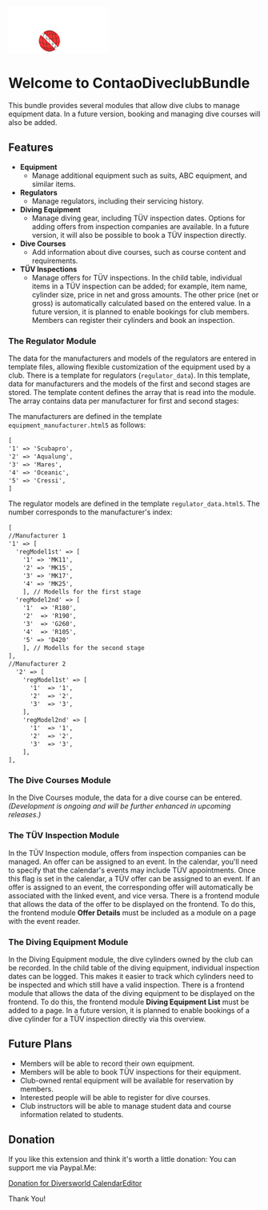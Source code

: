 ![Diversworld](docs/dw-logo-kws.png "Diversworld Logo")


# Welcome to ContaoDiveclubBundle

This bundle provides several modules that allow dive clubs to manage equipment data. In a future version, booking and managing dive courses will also be added.

## Features
- **Equipment**
  - Manage additional equipment such as suits, ABC equipment, and similar items.
- **Regulators**
  - Manage regulators, including their servicing history.
- **Diving Equipment**
  - Manage diving gear, including TÜV inspection dates. Options for adding offers from inspection companies are available. In a future version, it will also be possible to book a TÜV inspection directly.
- **Dive Courses**
  - Add information about dive courses, such as course content and requirements.
- **TÜV Inspections**
  - Manage offers for TÜV inspections. In the child table, individual items in a TÜV inspection can be added; for example, item name, cylinder size, price in net and gross amounts. The other price (net or gross) is automatically calculated based on the entered value. In a future version, it is planned to enable bookings for club members. Members can register their cylinders and book an inspection.

### The Regulator Module
The data for the manufacturers and models of the regulators are entered in template files, allowing flexible customization of the equipment used by a club.
There is a template for regulators (`regulator_data`). In this template, data for manufacturers and the models of the first and second stages are stored.
The template content defines the array that is read into the module. The array contains data per manufacturer for first and second stages:

The manufacturers are defined in the template `equipment_manufacturer.html5` as follows:

```
[
'1' => 'Scubapro',
'2' => 'Aqualung',
'3' => 'Mares',
'4' => 'Oceanic',
'5' => 'Cressi',
]
```
The regulator models are defined in the template `regulator_data.html5`. The number corresponds to the manufacturer's index:
```
[
//Manufacturer 1
'1' => [
  'regModel1st' => [
    '1' => 'MK11',
    '2' => 'MK15',
    '3' => 'MK17',
    '4' => 'MK25',
    ], // Modells for the first stage
  'regModel2nd' => [
    '1'  => 'R180',
    '2'  => 'R190',
    '3'  => 'G260',
    '4'  => 'R105',
    '5' => 'D420'
    ], // Modells for the second stage
],
//Manufacturer 2
  '2' => [
    'regModel1st' => [
      '1'  => '1',
      '2'  => '2',
      '3'  => '3',
    ],
    'regModel2nd' => [
      '1'  => '1',
      '2'  => '2',
      '3'  => '3',
    ],
],
```

### The Dive Courses Module
In the Dive Courses module, the data for a dive course can be entered. _(Development is ongoing and will be further enhanced in upcoming releases.)_

### The TÜV Inspection Module
In the TÜV Inspection module, offers from inspection companies can be managed. An offer can be assigned to an event. In the calendar, you'll need to specify that the calendar's events may include TÜV appointments. Once this flag is set in the calendar, a TÜV offer can be assigned to an event.
If an offer is assigned to an event, the corresponding offer will automatically be associated with the linked event, and vice versa.
There is a frontend module that allows the data of the offer to be displayed on the frontend. To do this, the frontend module **Offer Details** must be included as a module on a page with the event reader.

### The Diving Equipment Module
In the Diving Equipment module, the dive cylinders owned by the club can be recorded. In the child table of the diving equipment, individual inspection dates can be logged. This makes it easier to track which cylinders need to be inspected and which still have a valid inspection.
There is a frontend module that allows the data of the diving equipment to be displayed on the frontend. To do this, the frontend module **Diving Equipment List** must be added to a page.
In a future version, it is planned to enable bookings of a dive cylinder for a TÜV inspection directly via this overview.

## Future Plans
- Members will be able to record their own equipment.
- Members will be able to book TÜV inspections for their equipment.
- Club-owned rental equipment will be available for reservation by members.
- Interested people will be able to register for dive courses.
- Club instructors will be able to manage student data and course information related to students.


## Donation

If you like this extension and think it's worth a little donation: You can support me via Paypal.Me:

[Donation for Diversworld CalendarEditor](https://paypal.me/EckhardBecker615)

Thank You!
